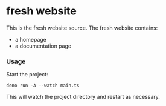 # fresh website

This is the fresh website source. The fresh website contains:

- a homepage
- a documentation page

### Usage

Start the project:


```
deno run -A --watch main.ts
```


This will watch the project directory and restart as necessary.
